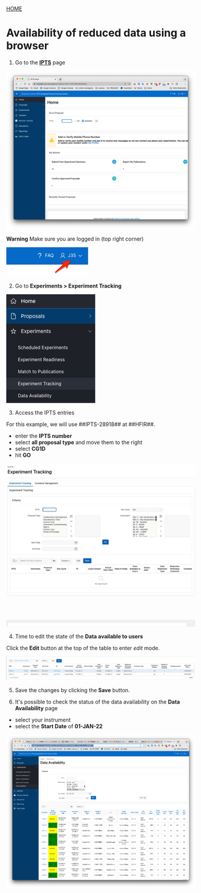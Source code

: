 [HOME](index.md)

# Availability of reduced data using a browser

1. Go to the **[IPTS](https://snsapp1.sns.ornl.gov/)** page

<img src='images/ipts_ornl_gov.png' />

**Warning** Make sure you are logged in (top right corner)

<img src='images/log_in.png' />

2. Go to **Experiments > Experiment Tracking**

<img src='images/experiment_tracking_link.png' />

3. Access the IPTS entries

For this example, we will use ##IPTS-28918## at ##HFIR##.

 * enter the **IPTS number**
 * select **all proposal type** and move them to the right
 * select **CG1D**
 * hit **GO**
 
<img src='images/experiment_tracking.gif' />

4. Time to edit the state of the **Data available to users**

Click the **Edit** button at the top of the table to enter *edit* mode. 

<img src='images/edit_table.gif' />

5. Save the changes by clicking the **Save** button.

6. It's possible to check the status of the data availability on the **Data Availability** page

 * select your instrument
 * select the **Start Date** of **01-JAN-22**

<img src='images/data_available.png' />
